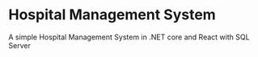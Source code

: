 # Hospital Management System
A simple Hospital Management System in .NET core and React with SQL Server
